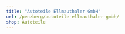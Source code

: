```yaml
---
title: "Autoteile Ellmauthaler GmbH"
url: /penzberg/autoteile-ellmauthaler-gmbh/
shop: Autoteile
---
```

